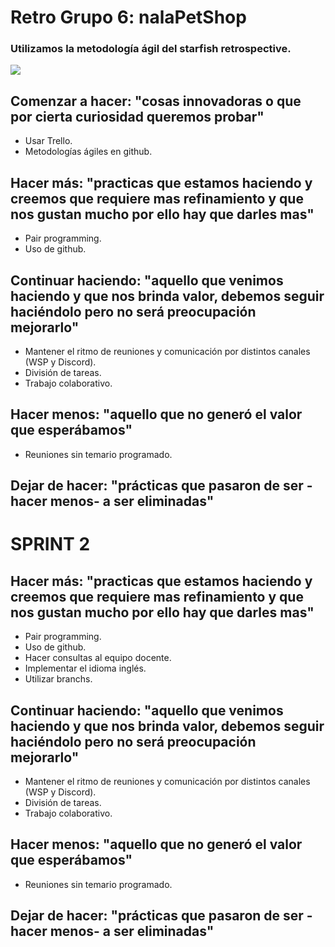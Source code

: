 # Retro Grupo 6: nalaPetShop

### Utilizamos la metodología ágil del starfish retrospective.

![](https://learnwith.weareopen.coop/wp-content/uploads/2020/08/starfish-1024x876.png)

## Comenzar a hacer: "cosas innovadoras o que por cierta curiosidad queremos probar"

- Usar Trello.
- Metodologías ágiles en github.

## Hacer más: "practicas que estamos haciendo y creemos que requiere mas refinamiento y que nos gustan mucho por ello hay que darles mas"

- Pair programming.
- Uso  de github.

## Continuar haciendo: "aquello que venimos haciendo y que nos brinda valor, debemos seguir haciéndolo pero no será preocupación mejorarlo"

-  Mantener el ritmo de reuniones y comunicación por distintos canales (WSP y Discord).
- División de tareas.
- Trabajo colaborativo.

## Hacer menos: "aquello que no generó el valor que esperábamos"

- Reuniones sin temario programado.

## Dejar de hacer: "prácticas que pasaron de ser -hacer menos- a ser eliminadas"


# SPRINT 2

## Hacer más: "practicas que estamos haciendo y creemos que requiere mas refinamiento y que nos gustan mucho por ello hay que darles mas"

- Pair programming.
- Uso  de github.
- Hacer consultas al equipo docente.
- Implementar el idioma inglés.
- Utilizar branchs.


## Continuar haciendo: "aquello que venimos haciendo y que nos brinda valor, debemos seguir haciéndolo pero no será preocupación mejorarlo"

- Mantener el ritmo de reuniones y comunicación por distintos canales (WSP y Discord).
- División de tareas.
- Trabajo colaborativo.

## Hacer menos: "aquello que no generó el valor que esperábamos"

- Reuniones sin temario programado.

## Dejar de hacer: "prácticas que pasaron de ser -hacer menos- a ser eliminadas"
